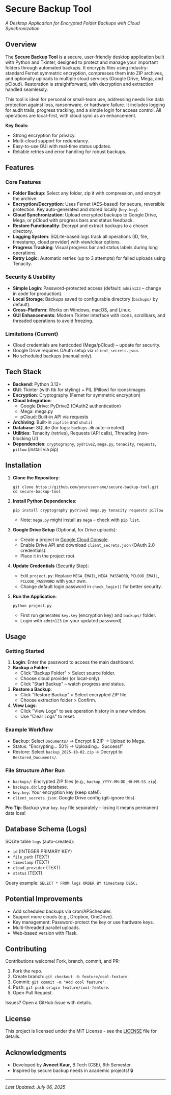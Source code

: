 # Secure Backup Tool

*A Desktop Application for Encrypted Folder Backups with Cloud Synchronization*

## Overview

The **Secure Backup Tool** is a secure, user-friendly desktop application built with Python and Tkinter, designed to protect and manage your important folders through automated backups. It encrypts files using industry-standard Fernet symmetric encryption, compresses them into ZIP archives, and optionally uploads to multiple cloud services (Google Drive, Mega, and pCloud). Restoration is straightforward, with decryption and extraction handled seamlessly.

This tool is ideal for personal or small-team use, addressing needs like data protection against loss, ransomware, or hardware failure. It includes logging for audit trails, progress tracking, and a simple login for access control. All operations are local-first, with cloud sync as an enhancement.

**Key Goals:**
- Strong encryption for privacy.
- Multi-cloud support for redundancy.
- Easy-to-use GUI with real-time status updates.
- Reliable retries and error handling for robust backups.

## Features

### Core Features
- **Folder Backup**: Select any folder, zip it with compression, and encrypt the archive.
- **Encryption/Decryption**: Uses Fernet (AES-based) for secure, reversible protection. Key auto-generated and stored locally (`key.key`).
- **Cloud Synchronization**: Upload encrypted backups to Google Drive, Mega, or pCloud with progress bars and status feedback.
- **Restore Functionality**: Decrypt and extract backups to a chosen directory.
- **Logging System**: SQLite-based logs track all operations (ID, file, timestamp, cloud provider) with view/clear options.
- **Progress Tracking**: Visual progress bar and status labels during long operations.
- **Retry Logic**: Automatic retries (up to 3 attempts) for failed uploads using Tenacity.

### Security & Usability
- **Simple Login**: Password-protected access (default: `admin123` – change in code for production).
- **Local Storage**: Backups saved to configurable directory (`backups/` by default).
- **Cross-Platform**: Works on Windows, macOS, and Linux.
- **GUI Enhancements**: Modern Tkinter interface with icons, scrollbars, and threaded operations to avoid freezing.

### Limitations (Current)
- Cloud credentials are hardcoded (Mega/pCloud) – update for security.
- Google Drive requires OAuth setup via `client_secrets.json`.
- No scheduled backups (manual only).

## Tech Stack

- **Backend**: Python 3.12+
- **GUI**: Tkinter (with ttk for styling) + PIL (Pillow) for icons/images
- **Encryption**: Cryptography (Fernet for symmetric encryption)
- **Cloud Integration**:
  - Google Drive: PyDrive2 (OAuth2 authentication)
  - Mega: mega.py
  - pCloud: Built-in API via requests
- **Archiving**: Built-in `zipfile` and `shutil`
- **Database**: SQLite (for logs: `backups.db` auto-created)
- **Utilities**: Tenacity (retries), Requests (API calls), Threading (non-blocking UI)
- **Dependencies**: `cryptography`, `pydrive2`, `mega.py`, `tenacity`, `requests`, `pillow` (install via pip)

## Installation

1. **Clone the Repository**:
   ```
   git clone https://github.com/yourusername/secure-backup-tool.git
   cd secure-backup-tool
   ```

2. **Install Python Dependencies**:
   ```
   pip install cryptography pydrive2 mega.py tenacity requests pillow
   ```
   - Note: `mega.py` might install as `mega` – check with `pip list`.

3. **Google Drive Setup** (Optional, for Drive uploads):
   - Create a project in [Google Cloud Console](https://console.cloud.google.com).
   - Enable Drive API and download `client_secrets.json` (OAuth 2.0 credentials).
   - Place it in the project root.

4. **Update Credentials** (Security Step):
   - Edit `project.py`: Replace `MEGA_EMAIL`, `MEGA_PASSWORD`, `PCLOUD_EMAIL`, `PCLOUD_PASSWORD` with your own.
   - Change default login password in `check_login()` for better security.

5. **Run the Application**:
   ```
   python project.py
   ```
   - First run generates `key.key` (encryption key) and `backups/` folder.
   - Login with `admin123` (or your updated password).

## Usage

### Getting Started
1. **Login**: Enter the password to access the main dashboard.
2. **Backup a Folder**:
   - Click "Backup Folder" > Select source folder.
   - Choose cloud provider (or local-only).
   - Click "Start Backup" – watch progress and status.
3. **Restore a Backup**:
   - Click "Restore Backup" > Select encrypted ZIP file.
   - Choose extraction folder > Confirm.
4. **View Logs**:
   - Click "View Logs" to see operation history in a new window.
   - Use "Clear Logs" to reset.

### Example Workflow
- Backup: Select `Documents/` → Encrypt & ZIP → Upload to Mega.
- Status: "Encrypting... 50% → Uploading... Success!"
- Restore: Select `backup_2025-10-02.zip` → Decrypt to `Restored_Documents/`.

### File Structure After Run
- `backups/`: Encrypted ZIP files (e.g., `backup_YYYY-MM-DD_HH-MM-SS.zip`).
- `backups.db`: Log database.
- `key.key`: Your encryption key (keep safe!).
- `client_secrets.json`: Google Drive config (git-ignore this).

**Pro Tip**: Backup your `key.key` file separately – losing it means permanent data loss!


## Database Schema (Logs)

SQLite table `logs` (auto-created):
- `id` (INTEGER PRIMARY KEY)
- `file_path` (TEXT)
- `timestamp` (TEXT)
- `cloud_provider` (TEXT)
- `status` (TEXT)

Query example: `SELECT * FROM logs ORDER BY timestamp DESC;`

## Potential Improvements
- Add scheduled backups via cron/APScheduler.
- Support more clouds (e.g., Dropbox, OneDrive).
- Key management: Password-protect the key or use hardware keys.
- Multi-threaded parallel uploads.
- Web-based version with Flask.

## Contributing

Contributions welcome! Fork, branch, commit, and PR:
1. Fork the repo.
2. Create branch: `git checkout -b feature/cool-feature`.
3. Commit: `git commit -m "Add cool feature"`.
4. Push: `git push origin feature/cool-feature`.
5. Open Pull Request.

Issues? Open a GitHub Issue with details.

## License

This project is licensed under the MIT License - see the [LICENSE](LICENSE) file for details.

## Acknowledgments

- Developed by **Avneet Kaur**, B.Tech (CSE), 6th Semester.
- Inspired by secure backup needs in academic projects! 🔒

---

*Last Updated: July 06, 2025*  
